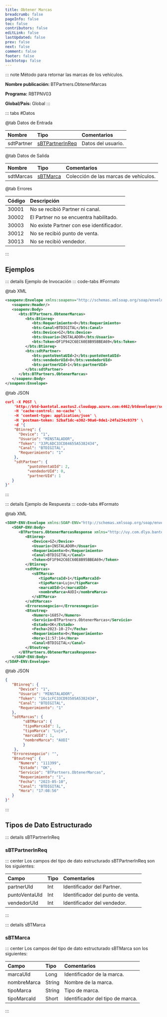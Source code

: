```yaml
---
title: Obtener Marcas
breadcrumb: false
pageInfo: false
toc: false
contributors: false
editLink: false
lastUpdated: false
prev: false
next: false
comment: false
footer: false
backtotop: false
---
```


<!-- ABRE DATOS DEL MÉTODO -->
::: note Método para retornar las marcas de los vehículos.

**Nombre publicación:** BTPartners.ObtenerMarcas

**Programa:** RBTPNV03

**Global/País:** Global
:::
<!-- CIERRA DATOS DEL MÉTODO -->

<!-- ABRE TABLA DE DATOS -->
::: tabs #Datos 

@tab Datos de Entrada

Nombre | Tipo | Comentarios
:--------- | :--------- | :---------
sdtPartner | [sBTPartnerInReq](#sbtpartnerinreq)  | Datos del usuario.

@tab Datos de Salida

Nombre | Tipo | Comentarios
:--------- | :----------- | :-----------
sdtMarcas | [sBTMarca](#sbtmarca) | Colección de las marcas de vehículos.

@tab Errores

Código | Descripción
:--------- | :-----------
30001 | No se recibió Partner ni canal.
30002 | El Partner no se encuentra habilitado.
30003 | No existe Partner con ese identificador.
30012 | No se recibió punto de venta.
30013 | No se recibió vendedor.
::: 
<!-- CIERRA TABLA DE DATOS -->

## **Ejemplos**

<!-- ABRE EJEMPLO DE INVOCACIÓN -->
::: details Ejemplo de Invocación 
::: code-tabs #Formato

@tab XML
```xml
<soapenv:Envelope xmlns:soapenv="http://schemas.xmlsoap.org/soap/envelope/" xmlns:bts="http://uy.com.dlya.bantotal/BTSOA/">
   <soapenv:Header/>
   <soapenv:Body>
      <bts:BTPartners.ObtenerMarcas>
         <bts:Btinreq>
            <bts:Requerimiento>0</bts:Requerimiento>
            <bts:Canal>BTDIGITAL</bts:Canal>
            <bts:Device>GZ</bts:Device>
            <bts:Usuario>INSTALADOR</bts:Usuario>
            <bts:Token>DF1F942C6EC60E8B95BBEA69</bts:Token>
         </bts:Btinreq>
         <bts:sdtPartner>
            <bts:puntoVentaUId>2</bts:puntoVentaUId>
            <bts:vendedorUId>0</bts:vendedorUId>
            <bts:partnerUId>1</bts:partnerUId>
         </bts:sdtPartner>
      </bts:BTPartners.ObtenerMarcas>
   </soapenv:Body>
</soapenv:Envelope>
```

@tab JSON
```json
curl -X POST \
	'http://btd-bantotal.eastus2.cloudapp.azure.com:4462/btdeveloper/servlet/com.dlya.bantotal.odwsbt_BTPartners?ObtenerMarcas' \
	-H 'cache-control: no-cache' \
	-H 'content-type: application/json' \
	-H 'postman-token: 52baf1dc-e302-90a6-0de1-24fa234c0379' \
	-d '{
	"Btinreq": {
	  "Device": "1",
	  "Usuario": "MINSTALADOR",
	  "Token": "3JPL6DC33CD84655A5382434",
	  "Canal": "BTDIGITAL",
	  "Requerimiento": "1"
	},
	"sdtPartner": {
          "puntoVentaUId": 2,
          "vendedorUId": 0,
          "partnerUId": 1
   }
}'
```
:::
<!-- CIERRA EJEMPLO DE INVOCACIÓN -->

<!-- ABRE EJEMPLO DE RESPUESTA -->
::: details Ejemplo de Respuesta 
::: code-tabs #Formato

@tab XML
```xml
<SOAP-ENV:Envelope xmlns:SOAP-ENV="http://schemas.xmlsoap.org/soap/envelope/" xmlns:xsd="http://www.w3.org/2001/XMLSchema" xmlns:SOAP-ENC="http://schemas.xmlsoap.org/soap/encoding/" xmlns:xsi="http://www.w3.org/2001/XMLSchema-instance">
   <SOAP-ENV:Body>
      <BTPartners.ObtenerMarcasResponse xmlns="http://uy.com.dlya.bantotal/BTSOA/">
         <Btinreq>
            <Device>GZ</Device>
            <Usuario>INSTALADOR</Usuario>
            <Requerimiento>0</Requerimiento>
            <Canal>BTDIGITAL</Canal>
            <Token>DF1F942C6EC60E8B95BBEA69</Token>
         </Btinreq>
         <sdtMarcas>
            <sBTMarca>
               <tipoMarcaId>1</tipoMarcaId>
               <tipoMarca>Lujo</tipoMarca>
               <marcaUId>1</marcaUId>
               <nombreMarca>AUDI</nombreMarca>
            </sBTMarca>
         </sdtMarcas>
         <Erroresnegocio></Erroresnegocio>
         <Btoutreq>
            <Numero>16857</Numero>
            <Servicio>BTPartners.ObtenerMarcas</Servicio>
            <Estado>OK</Estado>
            <Fecha>2023-10-27</Fecha>
            <Requerimiento>0</Requerimiento>
            <Hora>11:57:14</Hora>
            <Canal>BTDIGITAL</Canal>
         </Btoutreq>
      </BTPartners.ObtenerMarcasResponse>
   </SOAP-ENV:Body>
</SOAP-ENV:Envelope>
```

@tab JSON
```json
{
   "Btinreq": {
      "Device": "1",
      "Usuario": "MINSTALADOR",
      "Token": "16c1cFC33CD93505A5382434",
      "Canal": "BTDIGITAL",
      "Requerimiento": "1"
   },
   "sdtMarcas": {
        "sBTMarca": {
        "tipoMarcaId": 1,
        "tipoMarca": "Lujo",
        "marcaUId": 1,
        "nombreMarca": "AUDI"
        }
    },
   "Erroresnegocio": "",
   "Btoutreq": {
      "Numero": "111399",
      "Estado": "OK",
      "Servicio": "BTPartners.ObtenerMarcas",
      "Requerimiento": "1",
      "Fecha": "2023-05-10",
      "Canal": "BTDIGITAL",
      "Hora": "17:08:56"
   }
}'
```
::: 
<!-- CIERRA EJEMPLO DE RESPUESTA -->

## **Tipos de Dato Estructurado**

<!-- ABRE SDT -->
::: details sBTPartnerInReq  

### sBTPartnerInReq

::: center 
Los campos del tipo de dato estructurado sBTPartnerInReq son los siguientes: 

Campo | Tipo | Comentarios
:--------- | :----------- | :-----------
partnerUId | Int | Identificador del Partner.
puntoVentaUId	 | Int | Identificador del punto de venta.
vendedorUId	 | Int | Identificador del vendedor.
:::
<!-- CIERRA SDT --> 

::: details sBTMarca  

### sBTMarca

::: center 
Los campos del tipo de dato estructurado sBTMarca son los siguientes: 

Campo | Tipo | Comentarios
:--------- | :----------- | :-----------
marcaUId | Long | Identificador de la marca.
nombreMarca | String | Nombre de la marca.
tipoMarca | String | Tipo de marca.
tipoMarcaId | Short | Identificador del tipo de marca.
:::
<!-- CIERRA SDT -->